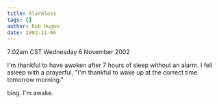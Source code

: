```yaml
---
title: Alarmless
tags: []
author: Rob Nugen
date: 2002-11-06
---
```


<p class=date>7:02am CST Wednesday 6 November 2002</p>

<p>I'm thankful to have awoken after 7 hours of sleep without an
alarm.  I fell asleep with a prayerful, "I'm thankful to wake up at
the correct time tomorrow morning."</p>

<p>bing.  I'm awake.</p>
